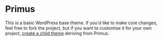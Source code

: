 Primus
======

This is a basic WordPress base theme. If you'd like to make core changes, feel free to fork the project,
but if you want to customise it for your own project, [create a child theme][1] deriving from Primus.

[1]: http://codex.wordpress.org/Child_Themes#How_to_Create_a_Child_Theme